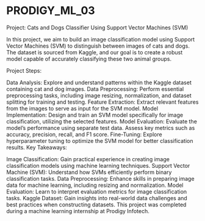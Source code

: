 # PRODIGY_ML_03
Project: Cats and Dogs Classifier Using Support Vector Machines (SVM)

In this project, we aim to build an image classification model using Support Vector Machines (SVM) to distinguish between images of cats and dogs. The dataset is sourced from Kaggle, and our goal is to create a robust model capable of accurately classifying these two animal groups.

Project Steps:

Data Analysis:
Explore and understand patterns within the Kaggle dataset containing cat and dog images.
Data Preprocessing:
Perform essential preprocessing tasks, including image resizing, normalization, and dataset splitting for training and testing.
Feature Extraction:
Extract relevant features from the images to serve as input for the SVM model.
Model Implementation:
Design and train an SVM model specifically for image classification, utilizing the selected features.
Model Evaluation:
Evaluate the model’s performance using separate test data.
Assess key metrics such as accuracy, precision, recall, and F1 score.
Fine-Tuning:
Explore hyperparameter tuning to optimize the SVM model for better classification results.
Key Takeaways:

Image Classification: Gain practical experience in creating image classification models using machine learning techniques.
Support Vector Machine (SVM): Understand how SVMs efficiently perform binary classification tasks.
Data Preprocessing: Enhance skills in preparing image data for machine learning, including resizing and normalization.
Model Evaluation: Learn to interpret evaluation metrics for image classification tasks.
Kaggle Dataset: Gain insights into real-world data challenges and best practices when constructing datasets.
This project was completed during a machine learning internship at Prodigy Infotech.
